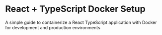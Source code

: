 
# React + TypeScript Docker Setup

A simple guide to containerize a React TypeScript application with Docker for development and production environments